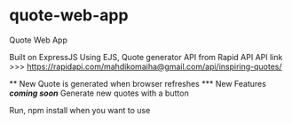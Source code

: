# quote-web-app
Quote Web App

Built on ExpressJS
Using EJS, Quote generator API from Rapid API
API link >>> https://rapidapi.com/mahdikomaiha@gmail.com/api/inspiring-quotes/

** New Quote is generated when browser refreshes ***
New Features ***coming soon***
Generate new quotes with a button

Run, npm install when you want to use
